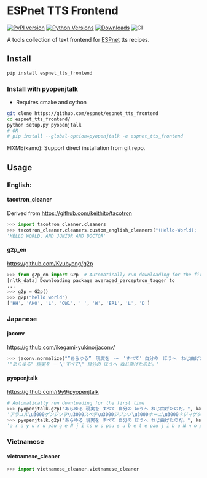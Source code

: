 # ESPnet TTS Frontend
[![PyPI version](https://badge.fury.io/py/espnet-tts-frontend.svg)](https://badge.fury.io/py/espnet-tts-frontend)
[![Python Versions](https://img.shields.io/pypi/pyversions/espnet-tts-frontend.svg)](https://pypi.org/project/espnet-tts-frontend/)
[![Downloads](https://pepy.tech/badge/espnet-tts-frontend)](https://pepy.tech/project/espnet-tts-frontend)
![CI](https://github.com/espnet/espnet_tts_frontend/workflows/CI/badge.svg)

A tools collection of text frontend for [ESPnet](https://github.com/espnet/espnet) tts recipes. 

## Install
```bash
pip install espnet_tts_frontend
```

### Install with pyopenjtalk

- Requires cmake and cython

```bash
git clone https://github.com/espnet/espnet_tts_frontend
cd espnet_tts_frontend/
python setup.py pyopenjtalk
# OR
# pip install --global-option=pyopenjtalk -e espnet_tts_frontend
```

FIXME(kamo):  Support direct installation from git repo.

## Usage

### English:
#### tacotron_cleaner
Derived from https://github.com/keithito/tacotron

```python
>>> import tacotron_cleaner.cleaners
>>> tacotron_cleaner.cleaners.custom_english_cleaners("(Hello-World);   &  jr. & dr.")
'HELLO WORLD, AND JUNIOR AND DOCTOR'
```
#### g2p_en
https://github.com/Kyubyong/g2p

```python
>>> from g2p_en import G2p  # Automatically run downloading for the first time
[nltk_data] Downloading package averaged_perceptron_tagger to
...
>>> g2p = G2p()
>>> g2p("hello world")
['HH', 'AH0', 'L', 'OW1', ' ', 'W', 'ER1', 'L', 'D']
```

### Japanese
#### jaconv
https://github.com/ikegami-yukino/jaconv/

```python
>>> jaconv.normalize("”あらゆる”　現実を　〜　’すべて’ 自分の　ほうへ　ねじ曲げたのだ。")
'"あらゆる" 現実を ー \'すべて\' 自分の ほうへ ねじ曲げたのだ。'
```

#### pyopenjtalk
https://github.com/r9y9/pyopenjtalk

```python
# Automatically run downloading for the first time
>>> pyopenjtalk.g2p("あらゆる 現実を すべて 自分の ほうへ ねじ曲げたのだ。", kana=True)
'アラユル\u3000ゲンジツヲ\u3000スベテ\u3000ジブンノ\u3000ホーエ\u3000ネジマゲタノダ。'
>>> pyopenjtalk.g2p("あらゆる 現実を すべて 自分の ほうへ ねじ曲げたのだ。", kana=False)
'a r a y u r u pau g e N j i ts u o pau s u b e t e pau j i b u N n o pau h o o e pau n e j i m a g e t a n o d a'
```

### Vietnamese
#### vietnamese_cleaner

```python
>>> import vietnamese_cleaner.vietnamese_cleaner
```
